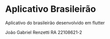 # Aplicativo Brasileirão
Aplicativo do brasileirão desenvolvido em flutter

  João Gabriel Renzetti
  RA 22108621-2
